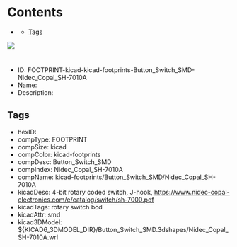 



Contents
========

* [](#)
	* [Tags](#tags)
  
![][im]
# 

- ID: FOOTPRINT-kicad-kicad-footprints-Button_Switch_SMD-Nidec_Copal_SH-7010A
- Name: 
- Description: 

## Tags

- hexID: 
- oompType: FOOTPRINT
- oompSize: kicad
- oompColor: kicad-footprints
- oompDesc: Button_Switch_SMD
- oompIndex: Nidec_Copal_SH-7010A
- oompName: kicad-footprints/Button_Switch_SMD/Nidec_Copal_SH-7010A
- kicadDesc: 4-bit rotary coded switch, J-hook, https://www.nidec-copal-electronics.com/e/catalog/switch/sh-7000.pdf
- kicadTags: rotary switch bcd
- kicadAttr: smd
- kicad3DModel: ${KICAD6_3DMODEL_DIR}/Button_Switch_SMD.3dshapes/Nidec_Copal_SH-7010A.wrl



[im]: image.png
